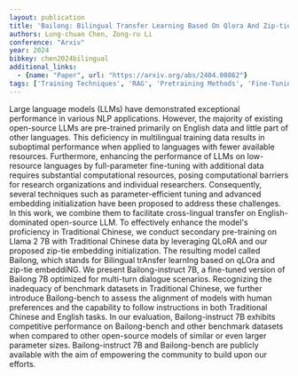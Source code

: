 ```yaml
---
layout: publication
title: 'Bailong: Bilingual Transfer Learning Based On Qlora And Zip-tie Embedding'
authors: Lung-chuan Chen, Zong-ru Li
conference: "Arxiv"
year: 2024
bibkey: chen2024bilingual
additional_links:
  - {name: "Paper", url: "https://arxiv.org/abs/2404.00862"}
tags: ['Training Techniques', 'RAG', 'Pretraining Methods', 'Fine-Tuning', 'Pre-Training', 'Applications']
---
```

Large language models (LLMs) have demonstrated exceptional performance in
various NLP applications. However, the majority of existing open-source LLMs
are pre-trained primarily on English data and little part of other languages.
This deficiency in multilingual training data results in suboptimal performance
when applied to languages with fewer available resources. Furthermore,
enhancing the performance of LLMs on low-resource languages by full-parameter
fine-tuning with additional data requires substantial computational resources,
posing computational barriers for research organizations and individual
researchers. Consequently, several techniques such as parameter-efficient
tuning and advanced embedding initialization have been proposed to address
these challenges. In this work, we combine them to facilitate cross-lingual
transfer on English-dominated open-source LLM. To effectively enhance the
model's proficiency in Traditional Chinese, we conduct secondary pre-training
on Llama 2 7B with Traditional Chinese data by leveraging QLoRA and our
proposed zip-tie embedding initialization. The resulting model called Bailong,
which stands for Bilingual trAnsfer learnIng based on qLOra and zip-tie
embeddiNG. We present Bailong-instruct 7B, a fine-tuned version of Bailong 7B
optimized for multi-turn dialogue scenarios. Recognizing the inadequacy of
benchmark datasets in Traditional Chinese, we further introduce Bailong-bench
to assess the alignment of models with human preferences and the capability to
follow instructions in both Traditional Chinese and English tasks. In our
evaluation, Bailong-instruct 7B exhibits competitive performance on
Bailong-bench and other benchmark datasets when compared to other open-source
models of similar or even larger parameter sizes. Bailong-instruct 7B and
Bailong-bench are publicly available with the aim of empowering the community
to build upon our efforts.
